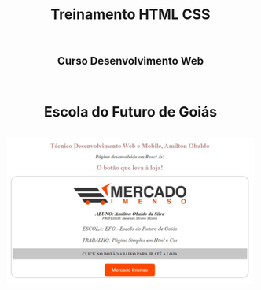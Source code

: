 <h1 align="center">Treinamento HTML CSS</h1><br>
<h2 align="center">Curso Desenvolvimento Web</h2><br>
<h1 align="center">Escola do Futuro de Goiás</h1><br>

<img src='https://github.com/amiltonobaldosilva/prj01/blob/main/src/imgs/telaprincipal.jpg' />

